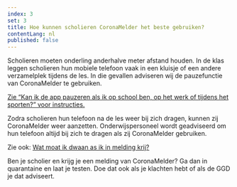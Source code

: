 ```yaml
---
index: 3
set: 3
title: Hoe kunnen scholieren CoronaMelder het beste gebruiken?
contentLang: nl
published: false
---
```

Scholieren moeten onderling anderhalve meter afstand houden. In de klas leggen scholieren hun mobiele telefoon vaak in een kluisje of een andere verzamelplek tijdens de les. In die gevallen adviseren wij de pauzefunctie van CoronaMelder te gebruiken.

<a href="/fy/faq/24-kan-ik-de-app-pauzeren/">Zie “Kan ik de app pauzeren als ik op school ben, op het werk of tijdens het sporten?” voor instructies.</a>

Zodra scholieren hun telefoon na de les weer bij zich dragen, kunnen zij CoronaMelder weer aanzetten. Onderwijspersoneel wordt geadviseerd om hun telefoon altijd bij zich te dragen als zij CoronaMelder gebruiken.

Zie ook: <a href="/fy/faq/3-wat-als/" hreflang="fy" lang="fy">Wat moat ik dwaan as ik in melding krij?</a>

Ben je scholier en krijg je een melding van CoronaMelder? Ga dan in quarantaine en laat je testen. Doe dat ook als je klachten hebt of als de GGD je dat adviseert.
